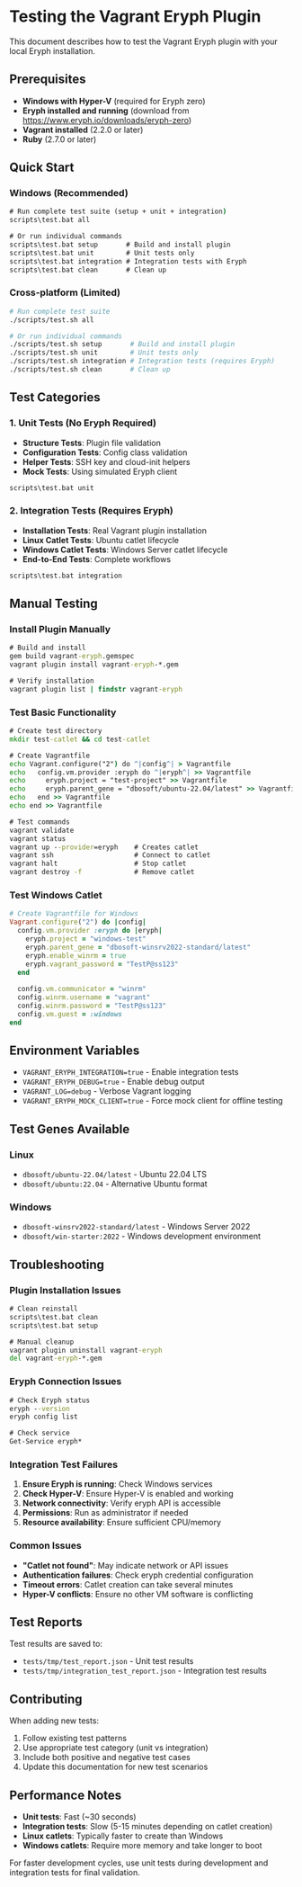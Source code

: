 # Testing the Vagrant Eryph Plugin

This document describes how to test the Vagrant Eryph plugin with your local Eryph installation.

## Prerequisites

- **Windows with Hyper-V** (required for Eryph zero)
- **Eryph installed and running** (download from https://www.eryph.io/downloads/eryph-zero)
- **Vagrant installed** (2.2.0 or later)
- **Ruby** (2.7.0 or later)

## Quick Start

### Windows (Recommended)
```cmd
# Run complete test suite (setup + unit + integration)
scripts\test.bat all

# Or run individual commands
scripts\test.bat setup       # Build and install plugin
scripts\test.bat unit        # Unit tests only
scripts\test.bat integration # Integration tests with Eryph
scripts\test.bat clean       # Clean up
```

### Cross-platform (Limited)
```bash
# Run complete test suite
./scripts/test.sh all

# Or run individual commands  
./scripts/test.sh setup       # Build and install plugin
./scripts/test.sh unit        # Unit tests only
./scripts/test.sh integration # Integration tests (requires Eryph)
./scripts/test.sh clean       # Clean up
```

## Test Categories

### 1. Unit Tests (No Eryph Required)
- **Structure Tests**: Plugin file validation
- **Configuration Tests**: Config class validation
- **Helper Tests**: SSH key and cloud-init helpers
- **Mock Tests**: Using simulated Eryph client

```cmd
scripts\test.bat unit
```

### 2. Integration Tests (Requires Eryph)
- **Installation Tests**: Real Vagrant plugin installation
- **Linux Catlet Tests**: Ubuntu catlet lifecycle
- **Windows Catlet Tests**: Windows Server catlet lifecycle  
- **End-to-End Tests**: Complete workflows

```cmd
scripts\test.bat integration
```

## Manual Testing

### Install Plugin Manually
```cmd
# Build and install
gem build vagrant-eryph.gemspec
vagrant plugin install vagrant-eryph-*.gem

# Verify installation
vagrant plugin list | findstr vagrant-eryph
```

### Test Basic Functionality
```cmd
# Create test directory
mkdir test-catlet && cd test-catlet

# Create Vagrantfile
echo Vagrant.configure("2") do ^|config^| > Vagrantfile
echo   config.vm.provider :eryph do ^|eryph^| >> Vagrantfile
echo     eryph.project = "test-project" >> Vagrantfile  
echo     eryph.parent_gene = "dbosoft/ubuntu-22.04/latest" >> Vagrantfile
echo   end >> Vagrantfile
echo end >> Vagrantfile

# Test commands
vagrant validate
vagrant status
vagrant up --provider=eryph    # Creates catlet
vagrant ssh                    # Connect to catlet
vagrant halt                   # Stop catlet
vagrant destroy -f             # Remove catlet
```

### Test Windows Catlet
```ruby
# Create Vagrantfile for Windows
Vagrant.configure("2") do |config|
  config.vm.provider :eryph do |eryph|
    eryph.project = "windows-test"
    eryph.parent_gene = "dbosoft-winsrv2022-standard/latest"
    eryph.enable_winrm = true
    eryph.vagrant_password = "TestP@ss123"
  end
  
  config.vm.communicator = "winrm"
  config.winrm.username = "vagrant"
  config.winrm.password = "TestP@ss123"
  config.vm.guest = :windows
end
```

## Environment Variables

- `VAGRANT_ERYPH_INTEGRATION=true` - Enable integration tests
- `VAGRANT_ERYPH_DEBUG=true` - Enable debug output
- `VAGRANT_LOG=debug` - Verbose Vagrant logging
- `VAGRANT_ERYPH_MOCK_CLIENT=true` - Force mock client for offline testing

## Test Genes Available

### Linux
- `dbosoft/ubuntu-22.04/latest` - Ubuntu 22.04 LTS
- `dbosoft/ubuntu:22.04` - Alternative Ubuntu format

### Windows  
- `dbosoft-winsrv2022-standard/latest` - Windows Server 2022
- `dbosoft/win-starter:2022` - Windows development environment

## Troubleshooting

### Plugin Installation Issues
```cmd
# Clean reinstall
scripts\test.bat clean
scripts\test.bat setup

# Manual cleanup
vagrant plugin uninstall vagrant-eryph
del vagrant-eryph-*.gem
```

### Eryph Connection Issues
```cmd
# Check Eryph status
eryph --version
eryph config list

# Check service
Get-Service eryph*
```

### Integration Test Failures
1. **Ensure Eryph is running**: Check Windows services
2. **Check Hyper-V**: Ensure Hyper-V is enabled and working
3. **Network connectivity**: Verify eryph API is accessible
4. **Permissions**: Run as administrator if needed
5. **Resource availability**: Ensure sufficient CPU/memory

### Common Issues
- **"Catlet not found"**: May indicate network or API issues
- **Authentication failures**: Check eryph credential configuration
- **Timeout errors**: Catlet creation can take several minutes
- **Hyper-V conflicts**: Ensure no other VM software is conflicting

## Test Reports

Test results are saved to:
- `tests/tmp/test_report.json` - Unit test results
- `tests/tmp/integration_test_report.json` - Integration test results

## Contributing

When adding new tests:
1. Follow existing test patterns
2. Use appropriate test category (unit vs integration)
3. Include both positive and negative test cases
4. Update this documentation for new test scenarios

## Performance Notes

- **Unit tests**: Fast (~30 seconds)
- **Integration tests**: Slow (5-15 minutes depending on catlet creation)
- **Linux catlets**: Typically faster to create than Windows
- **Windows catlets**: Require more memory and take longer to boot

For faster development cycles, use unit tests during development and integration tests for final validation.